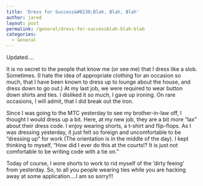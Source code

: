 ```yaml
---
title: 'Dress for Success&#8230;Blah, Blah, Blah'
author: jared
layout: post
permalink: /general/dress-for-successblah-blah-blah
categories:
  - General
---
```

Updated&#8230;.

It is no secret to the people that know me (or see me) that I dress like a slob. Sometimes. (I hate the idea of appropriate clothing for an occasion so much, that I have been known to dress up to lounge about the house, and dress down to go out.) At my last job, we were required to wear button down shirts and ties. I disliked it so much, I gave up ironing. On rare occasions, I will admit, that I did break out the iron.

Since I was going to the MTC yesterday to see my brother-in-law off, I thought I would dress up a bit. Here, at my new job, they are a bit more &#8220;lax&#8221; about their dress code. I enjoy wearing shorts, a t-shirt and flip-flops. As I was dressing yesterday, it just felt so foreign and uncomfortable to be &#8220;dressing up&#8221; for work (The orientation is in the middle of the day). I kept thinking to myself, &#8220;How did I ever do this at the courts!? It is just not comfortable to be writing code with a tie on.&#8221;

Today of course, I wore shorts to work to rid myself of the &#8216;dirty feeing&#8217; from yesterday. So, to all you people wearing ties while you are hacking away at some application&#8230;.I am so sorry!!!
